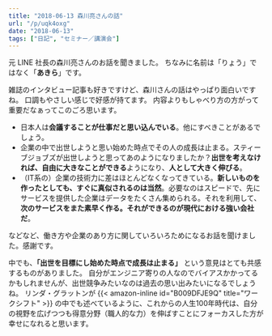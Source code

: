 ```yaml
---
title: "2018-06-13 森川亮さんの話"
url: "/p/uqk4oxg"
date: "2018-06-13"
tags: ["日記", "セミナー／講演会"]
---
```


元 LINE 社長の森川亮さんのお話を聞きました。
ちなみに名前は「りょう」ではなく「**あきら**」です。

雑誌のインタビュー記事も好きですけど、森川さんの話はやっぱり面白いですね。
口調もやさしい感じで好感が持てます。
内容よりもしゃべり方の方がって重要だなぁってこのごろ思います。

* 日本人は**会議することが仕事だと思い込んでいる**。他にすべきことがあるでしょう。
* 企業の中で出世しようと思い始めた時点でその人の成長は止まる。スティーブジョブズが出世しようと思ってあのようになりましたか？**出世を考えなければ、自由に大きなことができる**ようになり、**人として大きく伸びる**。
* （IT系の）企業の技術力に差はほとんどなくなってきている。**新しいものを作ったとしても、すぐに真似されるのは当然**。必要なのはスピードで、先にサービスを提供した企業はデータをたくさん集められる。それを利用して、**次のサービスをまた素早く作る。それができるのが現代における強い会社だ**。

などなど、働き方や企業のあり方に関していろいろためになるお話を聞けました。感謝です。

中でも、**「出世を目標にし始めた時点で成長は止まる」** という意見はとても共感するものがありました。
自分がエンジニア寄りの人なのでバイアスかかってるかもしれませんが、出世競争みたいなのは過去の思い出みたいになるでしょうね。
リンダ・グラットンが {{< amazon-inline id="B009DFJE9Q" title="ワークシフト" >}} の中でも述べているように、これからの人生100年時代は、自分の視野を広げつつも得意分野（職人的な力）を伸ばすことにフォーカスした方が幸せになれると思います。

